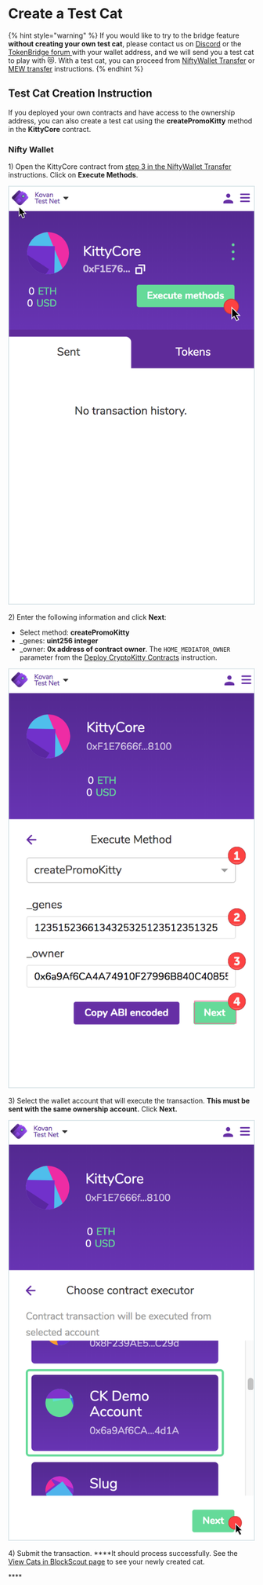 # Create a Test Cat

{% hint style="warning" %}
 If you would like to try to the bridge feature **without creating your own test cat**, please contact us on [Discord](https://discord.gg/mPJ9zkq) or the [TokenBridge forum ](https://forum.poa.network/c/tokenbridge/)with your wallet address, and we will send you a test cat to play with 😻.  With a test cat, you can proceed from [NiftyWallet Transfer](niftywallet-transfer.md) or [MEW transfer](myetherwallet-mew-transfer.md) instructions.
{% endhint %}

## Test Cat Creation Instruction

If you deployed your own contracts and have access to the ownership address, you can also create a test cat using the **createPromoKitty** method in the **KittyCore** contract.

### Nifty Wallet

1\) Open the KittyCore contract from [step 3 in the NiftyWallet Transfer](niftywallet-transfer.md#3-add-kittycore-contract) instructions. Click on **Execute Methods**.

![Execute methods in the KittyCore contract](../../.gitbook/assets/2kitty1.png)

2\) Enter the following information and click **Next**:

* Select method: **createPromoKitty**
* \_genes: **uint256 integer**
* \_owner: **0x address of contract owner**. The `HOME_MEDIATOR_OWNER` parameter from the [Deploy CryptoKitty Contracts](deploy-cryptokitty-contracts.md) instruction.

![Enter method parameters and click Next](../../.gitbook/assets/2kitty2.png)

3\) Select the wallet account that will execute the transaction. **This must be sent with the same ownership account.** Click **Next.**

![Select the ownership account ](../../.gitbook/assets/2kitty3.png)

4\) Submit the transaction. ****It should process successfully. See the [View Cats in BlockScout page](view-in-blockscout.md) to see your newly created cat. 

\*\*\*\*






